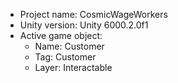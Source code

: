 <!-- UNITY CODE ASSIST INSTRUCTIONS START -->
- Project name: CosmicWageWorkers
- Unity version: Unity 6000.2.0f1
- Active game object:
  - Name: Customer
  - Tag: Customer
  - Layer: Interactable
<!-- UNITY CODE ASSIST INSTRUCTIONS END -->